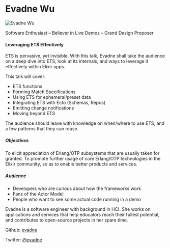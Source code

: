 # Evadne Wu

![Evadne Wu  ](http://s3.amazonaws.com/esl-conf-stg/media/files/000/000/693/thumbnail/evadne-wu.jpg?1499253523)

Software Enthusiast – Believer in Live Demos – Grand Design Proposer

#### Leveraging ETS Effectively

ETS is pervasive, yet invisible. With this talk, Evadne shall take the audience on a deep dive into ETS, look at its internals, and ways to leverage it effectively within Elixir apps.

This talk will cover: 

*   ETS functions
*   Forming Match Specifications
*   Using ETS for ephemeral/preset data
*   Integrating ETS with Ecto (Schemas, Repos)
*   Emitting change notifications
*   Moving beyond ETS

The audience should leave with knowledge on when/where to use ETS, and a few patterns that they can reuse.

##### Objectives

To elicit appreciation of Erlang/OTP subsystems that are usually taken for granted. To promote further usage of core Erlang/OTP technologies in the Elixir community, so as to enable better products and services.

##### Audience

*   Developers who are curious about how the frameworks work
*   Fans of the Actor Model
*   People who want to see some actual code running in a demo

Evadne is a software engineer with background in HCI. She works on applications and services that help educators reach their fullest potential, and contributes to open-source projects in her spare time.

Github: [evadne](https://github.com/evadne)

Twitter: [@evadne](https://twitter.com/evadne)
